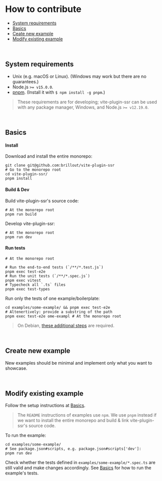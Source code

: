 # How to contribute

- [System requirements](#system-requirements)
- [Basics](#basics)
- [Ceate new example](#create-new-example)
- [Modify existing example](#modify-existing-example)

<br/>


## System requirements

- Unix (e.g. macOS or Linux). (Windows may work but there are no guarantees.)
- Node.js `>= v15.0.0`.
- [pnpm](https://pnpm.io/). (Install it with `$ npm install -g pnpm`.)

> These requirements are for developing; vite-plugin-ssr can be used with any package manager, Windows, and Node.js `>= v12.19.0`.

<br/>


## Basics

#### Install

Download and install the entire monorepo:

```shell
git clone git@github.com:brillout/vite-plugin-ssr
# Go to the monorepo root
cd vite-plugin-ssr/
pnpm install
```

#### Build & Dev

Build vite-plugin-ssr's source code:

```shell
# At the monorepo root
pnpm run build
```

Develop vite-plugin-ssr:

```shell
# At the monorepo root
pnpm run dev
```

#### Run tests

```shell
# At the monorepo root

# Run the end-to-end tests (`/**/*.test.js`)
pnpm exec test-e2e
# Run the unit tests (`/**/*.spec.js`)
pnpm exec vitest
# Typecheck all `.ts` files
pnpm exec test-types
```

Run only the tests of one example/boilerplate:

```shell
cd examples/some-example/ && pnpm exec test-e2e
# Altenertively: provide a substring of the path
pnpm exec test-e2e ome-exampl # At the monorepo root
```

> On Debian, [these additional steps](https://github.com/brillout/vite-plugin-ssr/issues/283#issuecomment-1072974554) are required.

<br/>


## Create new example

New examples should be minimal and implement only what you want to showcase.

<br/>


## Modify existing example

Follow the setup instructions at [Basics](#basics).

> The `README` instructions of examples use `npm`. We use `pnpm` instead if we want to install the entire monorepo and build & link vite-plugin-ssr's source code.

To run the example:

```shell
cd examples/some-example/
# See package.json#scripts, e.g. package.json#scripts['dev']:
pnpm run dev
```

Check whether the tests defined in `examples/some-example/*.spec.ts` are still valid and make changes accordingly. See [Basics](#basics) for how to run the example's tests.
